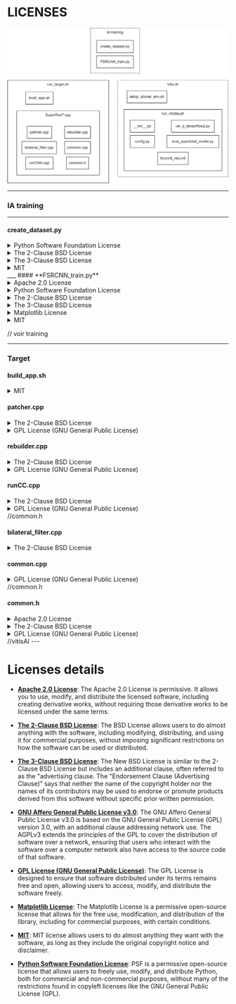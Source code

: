 # LICENSES

![architecture](./architecture_SuperRes7.png)

---

### IA training

___
#### **create_dataset.py**

<details>
<summary>Python Software Foundation License</summary>
  
  <details>
  
  <summary>Libraries :</summary>
  
  - arpgarse
  - multiprocessing
  - os
  </details>
</details>

<details>
<summary>The 2-Clause BSD License</summary>
  
  <details>
  
  <summary>Libraries :</summary>
  
  - cv2
  </details>
</details>

<details>
<summary>The 3-Clause BSD License</summary>

  <details>
  
  <summary>Libraries :</summary>
  
  - NumPy
  </details>
</details>

<details>
<summary>MIT</summary>

  <details>
  
  <summary>Libraries :</summary>
  
  - tqdm
  </details>
</details>
___
#### **FSRCNN_train.py**

<details>
<summary>Apache 2.0 License</summary>

  <details>
  
  <summary>Libraries :</summary>
  
  - TensorFlow
  </details>
</details>

<details>
<summary>Python Software Foundation License</summary>
  
  <details>
  
  <summary>Libraries :</summary>
  
  - arpgarse
  - gc
  - json
  - os
  </details>
</details>

<details>
<summary>The 2-Clause BSD License</summary>
  
  <details>
  
  <summary>Libraries :</summary>
  
  - cv2
  - scikit-learn
  </details>
</details>

<details>
<summary>The 3-Clause BSD License</summary>

  <details>
  
  <summary>Libraries :</summary>
  
  - NumPy
  </details>
</details>

<details>
<summary>Matplotlib License</summary>

  <details>
  
  <summary>Libraries :</summary>
  
  - matplotlib
  </details>
</details>

<details>
<summary>MIT</summary>

  <details>
  
  <summary>Libraries :</summary>
  
  - tqdm
  - livelossplot
  </details>
</details>

// voir training

---
### Target

#### **build_app.sh**

<details>
<summary>MIT</summary>
  
  <details>
  
  <summary>Libraries :</summary>
  
  - OpenCV
  </details>
</details>

#### **patcher.cpp**

<details>
<summary>The 2-Clause BSD License</summary>
  
  <details>
  
  <summary>Libraries :</summary>
  
  - OpenCV
  </details>
</details>

<details>
<summary>GPL License (GNU General Public License)</summary>

  <details>
  
  <summary>Libraries :</summary>
  
  - iostream
  - string
  - vector
  </details>
</details>

#### **rebuilder.cpp**

<details>
<summary>The 2-Clause BSD License</summary>
  
  <details>
  
  <summary>Libraries :</summary>
  
  - OpenCV
  </details>
</details>

<details>
<summary>GPL License (GNU General Public License)</summary>

  <details>
  
  <summary>Libraries :</summary>
  
  - iostream
  - string
  - vector
  - dirent.h
  - sys/stat.h
  </details>
</details>

#### **runCC.cpp**

<details>
<summary>The 2-Clause BSD License</summary>
  
  <details>
  
  <summary>Libraries :</summary>
  
  - OpenCV
  </details>
</details>

<details>
<summary>GPL License (GNU General Public License)</summary>

  <details>
  
  <summary>Libraries :</summary>
  
  - assert.h
  - dirent.h
  - stdio.h
  - stdlib.h
  - sys/stat.h
  - unistd.h
  - chrono
  - cassert
  - cmatg
  - cstdio
  - fstram
  - sstream
  - iomanip
  - iostream
  - queue
  - string
  - vector
  - thread
  </details>
</details>
//common.h

#### **bilateral_filter.cpp**

<details>
<summary>The 2-Clause BSD License</summary>
  
  <details>
  
  <summary>Libraries :</summary>
  
  - OpenCV
  </details>
</details>

#### **common.cpp**

<details>
<summary>GPL License (GNU General Public License)</summary>
  
  <details>
  
  <summary>Libraries :</summary>
  
  - cassert
  - numeric
  </details>
</details>
//common.h

#### **common.h**

<details>
<summary>Apache 2.0 License</summary>
  
  <details>
  
  <summary>Libraries :</summary>
  
  - glog
  - XIR
  </details>
</details>

<details>
<summary>The 2-Clause BSD License</summary>
  
  <details>
  
  <summary>Libraries :</summary>
  
  - OpenCV
  </details>
</details>

<details>
<summary>GPL License (GNU General Public License)</summary>
  
  <details>
  
  <summary>Libraries :</summary>
  
  - iostream
  - mutex
  - string
  - thread
  - vector
  </details>
</details>
//vitisAI
---

# Licenses details

- [**Apache 2.0 License**](https://www.apache.org/licenses/LICENSE-2.0): The Apache 2.0 License is permissive. It allows you to use, modify, and distribute the licensed software, including creating derivative works, without requiring those derivative works to be licensed under the same terms.

- [**The 2-Clause BSD License**](https://opensource.org/license/bsd-2-clause/): The BSD License allows users to do almost anything with the software, including modifying, distributing, and using it for commercial purposes, without imposing significant restrictions on how the software can be used or distributed.

- [**The 3-Clause BSD License**](https://opensource.org/license/bsd-3-clause/): The New BSD License is similar to the 2-Clause BSD License but includes an additional clause, often referred to as the "advertising clause. The "Endorsement Clause (Advertising Clause)” says that neither the name of the copyright holder nor the names of its contributors may be used to endorse or promote products derived from this software without specific prior written permission.

- [**GNU Affero General Public License v3.0**](https://www.gnu.org/licenses/agpl-3.0.en.html): The GNU Affero General Public License v3.0 is based on the GNU General Public License (GPL) version 3.0, with an additional clause addressing network use. The AGPLv3 extends the principles of the GPL to cover the distribution of software over a network, ensuring that users who interact with the software over a computer network also have access to the source code of that software.

- [**GPL License (GNU General Public License)**](https://www.gnu.org/licenses/gpl-3.0.html): The GPL License is designed to ensure that software distributed under its terms remains free and open, allowing users to access, modify, and distribute the software freely.

- [**Matplotlib License**](https://github.com/matplotlib/matplotlib/blob/main/LICENSE/LICENSE): The Matplotlib License is a permissive open-source license that allows for the free use, modification, and distribution of the library, including for commercial purposes, with certain conditions.

- [**MIT**](https://opensource.org/license/mit/): MIT license allows users to do almost anything they want with the software, as long as they include the original copyright notice and disclaimer.

- [**Python Software Foundation License**](https://www.python.org/download/releases/3.4.0/license/): PSF is a permissive open-source license that allows users to freely use, modify, and distribute Python, both for commercial and non-commercial purposes, without many of the restrictions found in copyleft licenses like the GNU General Public License (GPL).

